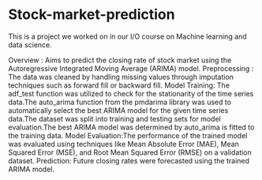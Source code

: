 # Stock-market-prediction
This is a project we worked on in our I/O course on Machine learning and data science.

Overview : Aims to predict the closing rate of stock market using the Autoregressive Integrated Moving Average (ARIMA) model. 
Preprocessing : The data was cleaned by handling missing values through imputation techniques such as forward fill or backward fill.
Model Training: The adf_test function was utilized to check for the stationarity of the time series data.The auto_arima function from the pmdarima library was used to automatically select the best ARIMA model for the given time series data.The dataset was split into training and testing sets for model evaluation.The best ARIMA model was determined by auto_arima is fitted to the training data.
Model Evaluation:The performance of the trained model was evaluated using techniques like Mean Absolute Error (MAE), Mean Squared Error (MSE), and Root Mean Squared Error (RMSE) on a validation dataset. 
Prediction: Future closing rates were forecasted using the trained ARIMA model.
